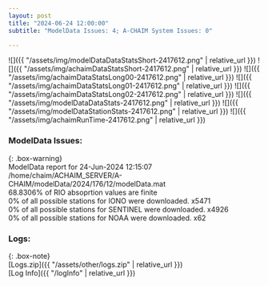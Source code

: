 ```yaml
---
layout: post
title: "2024-06-24 12:00:00"
subtitle: "ModelData Issues: 4; A-CHAIM System Issues: 0"

---
```


![]({{ "/assets/img/modelDataDataStatsShort-2417612.png" | relative_url }})
![]({{ "/assets/img/achaimDataStatsShort-2417612.png" | relative_url }})
![]({{ "/assets/img/achaimDataStatsLong00-2417612.png" | relative_url }})
![]({{ "/assets/img/achaimDataStatsLong01-2417612.png" | relative_url }})
![]({{ "/assets/img/achaimDataStatsLong02-2417612.png" | relative_url }})
![]({{ "/assets/img/modelDataDataStats-2417612.png" | relative_url }})
![]({{ "/assets/img/modelDataStationStats-2417612.png" | relative_url }})
![]({{ "/assets/img/achaimRunTime-2417612.png" | relative_url }})


### ModelData Issues:  
  
{: .box-warning}  
 ModelData report for 24-Jun-2024 12:15:07   
 /home/chaim/ACHAIM_SERVER/A-CHAIM/modelData/2024/176/12/modelData.mat   
 68.8306% of RIO absoprtion values are finite   
 0% of all possible stations for IONO were downloaded. x5471   
 0% of all possible stations for SENTINEL were downloaded. x4926   
 0% of all possible stations for NOAA were downloaded. x62   
  


### Logs:  
  
{: .box-note}  
[Logs.zip]({{ "/assets/other/logs.zip" | relative_url }})  
[Log Info]({{ "/logInfo" | relative_url }})  
